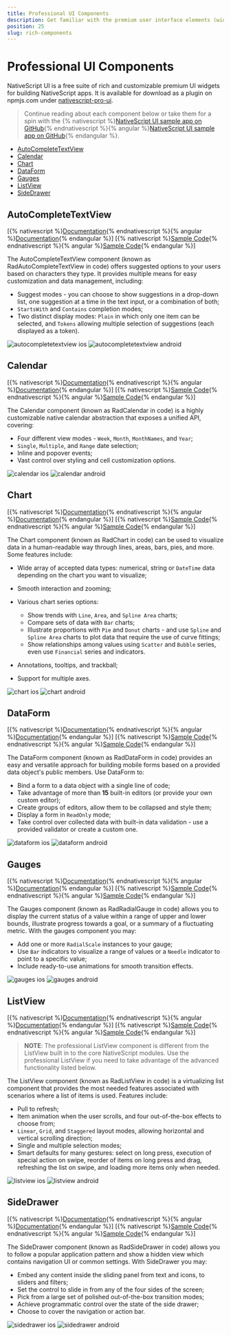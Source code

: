 ```yaml
---
title: Professional UI Components
description: Get familiar with the premium user interface elements (widgets) in NativeScript UI.
position: 25
slug: rich-components
---
```


# Professional UI Components


NativeScript UI is a free suite of rich and customizable premium UI widgets for building NativeScript apps. It is available for download as a plugin on npmjs.com under [nativescript-pro-ui](https://www.npmjs.com/package/nativescript-pro-ui).

> Continue reading about each component below or take them for a spin with the {% nativescript %}[NativeScript UI sample app on GitHub](https://github.com/telerik/nativescript-ui-samples){% endnativescript %}{% angular %}[NativeScript UI sample app on GitHub](https://github.com/telerik/nativescript-ui-samples-angular){%  endangular %}.


* [AutoCompleteTextView](#autocompletetextview)
* [Calendar](#calendar)
* [Chart](#chart)
* [DataForm](#dataform)
* [Gauges](#gauges)
* [ListView](#listview)
* [SideDrawer](#sidedrawer)


## AutoCompleteTextView

[{% nativescript %}[Documentation](http://docs.telerik.com/devtools/nativescript-ui/Controls/NativeScript/AutoCompleteTextView/overview){% endnativescript %}{% angular %}[Documentation](http://docs.telerik.com/devtools/nativescript-ui/Controls/Angular/AutoCompleteTextView/overview){% endangular %}] [{% nativescript %}[Sample Code](https://github.com/telerik/nativescript-ui-samples/tree/release/sdk/app/autocomplete){% endnativescript %}{% angular %}[Sample Code](https://github.com/telerik/nativescript-ui-samples-angular/tree/release/sdkAngular/app/autocomplete){% endangular %}]

The AutoCompleteTextView component (known as RadAutoCompleteTextView in code) offers suggested options to your users based on characters they type. It provides multiple means for easy customization and data management, including:

*  Suggest modes - you can choose to show suggestions in a drop-down list, one suggestion at a time in the text input, or a combination of both;
*  `StartsWith` and `Contains` completion modes;
*  Two distinct display modes: `Plain` in which only one item can be selected, and `Tokens` allowing multiple selection of suggestions (each displayed as a token).

![autocompletetextview ios](../img/ui-for-nativescript/autocompletetextview-ios.png "autocompletetextview ios") ![autocompletetextview android](../img/ui-for-nativescript/autocompletetextview-android.png "autocompletetextview android")


## Calendar

[{% nativescript %}[Documentation](http://docs.telerik.com/devtools/nativescript-ui/Controls/NativeScript/Calendar/overview){% endnativescript %}{% angular %}[Documentation](http://docs.telerik.com/devtools/nativescript-ui/Controls/Angular/Calendar/overview){% endangular %}] [{% nativescript %}[Sample Code](https://github.com/telerik/nativescript-ui-samples/tree/release/sdk/app/calendar){% endnativescript %}{% angular %}[Sample Code](https://github.com/telerik/nativescript-ui-samples-angular/tree/release/sdkAngular/app/calendar){% endangular %}]

The Calendar component (known as RadCalendar in code) is a highly customizable native calendar abstraction that exposes a unified API, covering:

* Four different view modes - `Week`, `Month`, `MonthNames`, and `Year`;
* `Single`, `Multiple`, and `Range` date selection;
* Inline and popover events;
* Vast control over styling and cell customization options.

![calendar ios](../img/ui-for-nativescript/calendar-ios.png "calendar ios") ![calendar android](../img/ui-for-nativescript/calendar-android.png "calendar android")


## Chart

[{% nativescript %}[Documentation](http://docs.telerik.com/devtools/nativescript-ui/Controls/NativeScript/Chart/overview){% endnativescript %}{% angular %}[Documentation](http://docs.telerik.com/devtools/nativescript-ui/Controls/Angular/Chart/overview){% endangular %}] [{% nativescript %}[Sample Code](https://github.com/telerik/nativescript-ui-samples/tree/release/sdk/app/chart){% endnativescript %}{% angular %}[Sample Code](https://github.com/telerik/nativescript-ui-samples-angular/tree/release/sdkAngular/app/chart){% endangular %}]

The Chart component (known as RadChart in code) can be used to visualize data in a human-readable way through lines, areas, bars, pies, and more. Some features include:

* Wide array of accepted data types: numerical, string or `DateTime` data depending on the chart you want to visualize;
* Smooth interaction and zooming;
* Various chart series options:

	* Show trends with `Line`, `Area`, and `Spline Area` charts;
	* Compare sets of data with `Bar` charts;
	* Illustrate proportions with `Pie` and `Donut` charts - and use `Spline` and `Spline Area` charts to plot data that require the use of curve fittings;
	* Show relationships among values using `Scatter` and `Bubble` series, even use `Financial` series and indicators.
* Annotations, tooltips, and trackball;
* Support for multiple axes.

![chart ios](../img/ui-for-nativescript/chart-ios.png "chart ios") ![chart android](../img/ui-for-nativescript/chart-android.png "chart android")


## DataForm

[{% nativescript %}[Documentation](http://docs.telerik.com/devtools/nativescript-ui/Controls/NativeScript/DataForm/dataform-overview){% endnativescript %}{% angular %}[Documentation](http://docs.telerik.com/devtools/nativescript-ui/Controls/Angular/DataForm/dataform-overview){% endangular %}] [{% nativescript %}[Sample Code](https://github.com/telerik/nativescript-ui-samples/tree/release/sdk/app/dataform){% endnativescript %}{% angular %}[Sample Code](https://github.com/telerik/nativescript-ui-samples-angular/tree/release/sdkAngular/app/dataform){% endangular %}]

The DataForm component (known as RadDataForm in code) provides an easy and versatile approach for building mobile forms based on a provided data object's public members. Use DataForm to:

* Bind a form to a data object with a single line of code;
* Take advantage of more than **15** built-in editors (or provide your own custom editor);
* Create groups of editors, allow them to be collapsed and style them;
* Display a form in `ReadOnly` mode;
* Take control over collected data with built-in data validation - use a provided validator or create a custom one.

![dataform ios](../img/ui-for-nativescript/dataform-ios.png "dataform ios") ![dataform android](../img/ui-for-nativescript/dataform-android.png "dataform android")


## Gauges

[{% nativescript %}[Documentation](http://docs.telerik.com/devtools/nativescript-ui/Controls/NativeScript/Gauges/overview){% endnativescript %}{% angular %}[Documentation](http://docs.telerik.com/devtools/nativescript-ui/Controls/Angular/Gauges/overview){% endangular %}] [{% nativescript %}[Sample Code](https://github.com/telerik/nativescript-ui-samples/tree/release/sdk/app/gauges){% endnativescript %}{% angular %}[Sample Code](https://github.com/telerik/nativescript-ui-samples-angular/tree/release/sdkAngular/app/gauges){% endangular %}]

The Gauges component (known as RadRadialGauge in code) allows you to display the current status of a value within a range of upper and lower bounds, illustrate progress towards a goal, or a summary of a fluctuating metric. With the gauges component you may:

* Add one or more `RadialScale` instances to your gauge;
* Use `Bar` indicators to visualize a range of values or a `Needle` indicator to point to a specific value;
* Include ready-to-use animations for smooth transition effects.

![gauges ios](../img/ui-for-nativescript/gauges-ios.png "gauges ios") ![gauges android](../img/ui-for-nativescript/gauges-android.png "gauges android")


## ListView

[{% nativescript %}[Documentation](http://docs.telerik.com/devtools/nativescript-ui/Controls/NativeScript/ListView/overview){% endnativescript %}{% angular %}[Documentation](http://docs.telerik.com/devtools/nativescript-ui/Controls/Angular/ListView/overview){% endangular %}] [{% nativescript %}[Sample Code](https://github.com/telerik/nativescript-ui-samples/tree/release/sdk/app/listview){% endnativescript %}{% angular %}[Sample Code](https://github.com/telerik/nativescript-ui-samples-angular/tree/release/sdkAngular/app/listview){% endangular %}]

> **NOTE**: The professional ListView component is different from the ListView built in to the core NativeScript modules. Use the professional ListView if you need to take advantage of the advanced functionality listed below.

The ListView component (known as RadListView in code) is a virtualizing list component that provides the most needed features associated with scenarios where a list of items is used. Features include:

* Pull to refresh;
* Item animation when the user scrolls, and four out-of-the-box effects to choose from;
*  `Linear`, `Grid`, and `Staggered` layout modes, allowing horizontal and vertical scrolling direction;
* Single and multiple selection modes;
* Smart defaults for many gestures: select on long press, execution of special action on swipe, reorder of items on long press and drag, refreshing the list on swipe, and loading more items only when needed.

![listview ios](../img/ui-for-nativescript/listview-ios.png "listview ios") ![listview android](../img/ui-for-nativescript/listview-android.png "listview android")


## SideDrawer

[{% nativescript %}[Documentation](http://docs.telerik.com/devtools/nativescript-ui/Controls/NativeScript/SideDrawer/overview){% endnativescript %}{% angular %}[Documentation](http://docs.telerik.com/devtools/nativescript-ui/Controls/Angular/SideDrawer/overview){% endangular %}] [{% nativescript %}[Sample Code](https://github.com/telerik/nativescript-ui-samples/tree/release/sdk/app/sidedrawer){% endnativescript %}{% angular %}[Sample Code](https://github.com/telerik/nativescript-ui-samples-angular/tree/release/sdkAngular/app/sidedrawer){% endangular %}]

The SideDrawer component (known as RadSideDrawer in code) allows you to follow a popular application pattern and show a hidden view which contains navigation UI or common settings. With SideDrawer you may:

* Embed any content inside the sliding panel from text and icons, to sliders and filters;
* Set the control to slide in from any of the four sides of the screen;
* Pick from a large set of polished out-of-the-box transition modes;
* Achieve programmatic control over the state of the side drawer;
* Choose to cover the navigation or action bar.

![sidedrawer ios](../img/ui-for-nativescript/sidedrawer-ios.png "sidedrawer ios") ![sidedrawer android](../img/ui-for-nativescript/sidedrawer-android.png "sidedrawer android")

